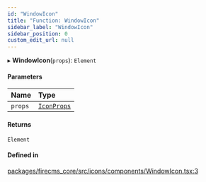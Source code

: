 ```yaml
---
id: "WindowIcon"
title: "Function: WindowIcon"
sidebar_label: "WindowIcon"
sidebar_position: 0
custom_edit_url: null
---
```


▸ **WindowIcon**(`props`): `Element`

#### Parameters

| Name | Type |
| :------ | :------ |
| `props` | [`IconProps`](../types/IconProps.md) |

#### Returns

`Element`

#### Defined in

[packages/firecms_core/src/icons/components/WindowIcon.tsx:3](https://github.com/FireCMSco/firecms/blob/d45f3739/packages/firecms_core/src/icons/components/WindowIcon.tsx#L3)
